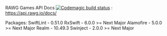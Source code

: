 RAWG Games API Docs [![Codemagic build status](https://api.codemagic.io/apps/<app-id>/<workflow-id>/status_badge.svg)](https://codemagic.io/apps/67f3e4681468126bef9b38db/ios-native-workflow/latest_build) : <br>
https://api.rawg.io/docs/

Packages:
SwiftLint - 0.51.0
RxSwift - 6.0.0 >= Next Major
Alamofire - 5.0.0 >= Next Major
Realm - 10.49.3
Swinject - 2.0.0 >= Next Major
